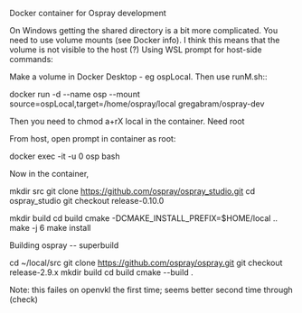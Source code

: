 Docker container for Ospray development


On Windows getting the shared directory is a bit more complicated.  You need to use volume mounts (see Docker info).
I think this means that the volume is not visible to the host (?)
Using WSL prompt for host-side commands:

Make a volume in Docker Desktop - eg ospLocal.   Then use runM.sh::

docker run -d --name osp --mount source=ospLocal,target=/home/ospray/local gregabram/ospray-dev

Then you need to chmod a+rX local in the container.  Need root 

From host, open prompt in container as root:

docker exec -it -u 0 osp bash

Now in the container,

mkdir src
git clone https://github.com/ospray/ospray_studio.git
cd ospray_studio
git checkout release-0.10.0

mkdir build
cd build
cmake -DCMAKE_INSTALL_PREFIX=$HOME/local ..
make -j 6
make install

Building ospray -- superbuild

cd ~/local/src
git clone https://github.com/ospray/ospray.git
git checkout release-2.9.x
mkdir build
cd build
cmake --build .

Note: this failes on openvkl the first time; seems better second time through (check)

